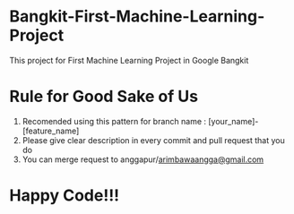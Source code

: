 # Bangkit-First-Machine-Learning-Project
This project for First Machine Learning Project in Google Bangkit

# Rule for Good Sake of Us
1. Recomended using this pattern for branch name : [your_name]-[feature_name]
2. Please give clear description in every commit and pull request that you do
3. You can merge request to anggapur/arimbawaangga@gmail.com

# Happy Code!!!
